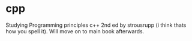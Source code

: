 # cpp
Studying Programming principles c++ 2nd ed by strousrupp (i think thats how you spell it).
Will move on to main book afterwards.
